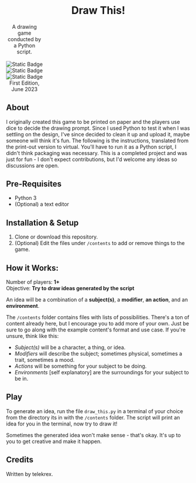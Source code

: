 <h1 align="center" style="margin-top: -10px"> Draw This! </h1>
<p align="center" style="width: 100;">
   A drawing game conducted by a Python script.<br><br>
   <img alt="Static Badge" src="https://img.shields.io/badge/Status-Complete-black">
   <img alt="Static Badge" src="https://img.shields.io/badge/Windows-blue">
   <img alt="Static Badge" src="https://img.shields.io/badge/Linux-orange"><br>
   First Edition, June 2023
</p>

## About
I originally created this game to be printed on paper and the players use dice to decide the drawing prompt. Since I used Python to test it when I was settling on the design, I've since decided to clean it up and upload it, maybe someone will think it's fun. The following is the instructions, translated from the print-out version to virtual. You'll have to run it as a Python script, I didn't think packaging was necessary. This is a completed project and was just for fun - I don't expect contributions, but I'd welcome any ideas so discussions are open.

## Pre-Requisites
- Python 3
- (Optional) a text editor

## Installation & Setup
1. Clone or download this repository.
2. (Optional) Edit the files under `/contents` to add or remove things to the game.

## How it Works:
Number of players: **1+**  
Objective: **Try to draw ideas generated by the script**

An idea will be a combination of a **subject(s)**, a **modifier**, **an action**, and an **environment**.

The `/contents` folder contains files with lists of possibilities. There's a ton of content already here, but I encourage you to add more of your own. Just be sure to go along with the example content's format and use case. If you're unsure, think like this:

- *Subject(s)* will be a character, a thing, or idea.
- *Modifiers* will describe the subject; sometimes physical, sometimes a trait, sometimes a mood.
- *Actions* will be something for your subject to be doing.
- *Environments* [self explanatory] are the surroundings for your subject to be in.

## Play
To generate an idea, run the file `draw_this.py` in a terminal of your choice from the directory its in with the `/contents` folder. The script will print an idea for you in the terminal, now try to draw it!

Sometimes the generated idea won't make sense - that's okay. It's up to you to get creative and make it happen.

## Credits
Written by telekrex.
